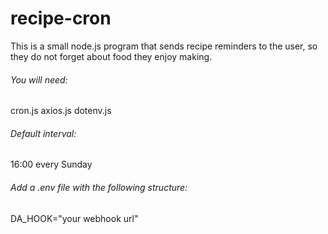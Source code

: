 # recipe-cron

This is a small node.js program that sends recipe reminders to the user, so they do not forget about food they enjoy making.

###### You will need:
cron.js
axios.js
dotenv.js

###### Default interval:
16:00 every Sunday

###### Add a .env file with the following structure:
DA_HOOK="your webhook url"